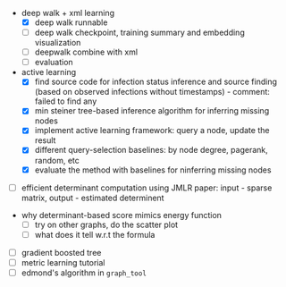 - deep walk + xml learning
  - [X] deep walk runnable
  - [ ] deep walk checkpoint, training summary and embedding visualization
  - [ ] deepwalk combine with xml
  - [ ] evaluation 
- active learning
  - [X] find source code for infection status inference and source finding (based on observed infections without timestamps)
        - comment: failed to find any
  - [X] min steiner tree-based inference algorithm for inferring missing nodes
  - [X] implement active learning framework: query a node, update the result
  - [X] different query-selection baselines: by node degree, pagerank, random, etc
  - [X] evaluate the method with baselines for ninferring missing nodes
- [ ] efficient determinant computation using JMLR paper: input - sparse matrix, output - estimated determinent
- why determinant-based score mimics energy function
  - [ ] try on other graphs, do the scatter plot
  - [ ] what does it tell w.r.t the formula
- [ ] gradient boosted tree
- [ ] metric learning tutorial
- [ ] edmond's algorithm in `graph_tool`